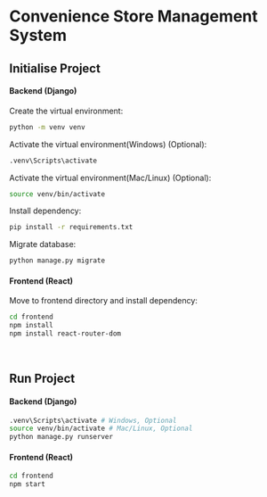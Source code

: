 # Convenience Store Management System
## Initialise Project
#### Backend (Django)
Create the virtual environment:
```bash
python -m venv venv
```

Activate the virtual environment(Windows) (Optional):
```bash
.venv\Scripts\activate
```


Activate the virtual environment(Mac/Linux) (Optional):
```bash
source venv/bin/activate
```

Install dependency:
```bash
pip install -r requirements.txt
```

Migrate database:
```bash
python manage.py migrate
```

#### Frontend (React)
Move to frontend directory and install dependency:
```bash
cd frontend
npm install
npm install react-router-dom
```
<br>

## Run Project
#### Backend (Django)
```bash
.venv\Scripts\activate # Windows, Optional
source venv/bin/activate # Mac/Linux, Optional
python manage.py runserver
```

#### Frontend (React)
```bash
cd frontend
npm start
```
